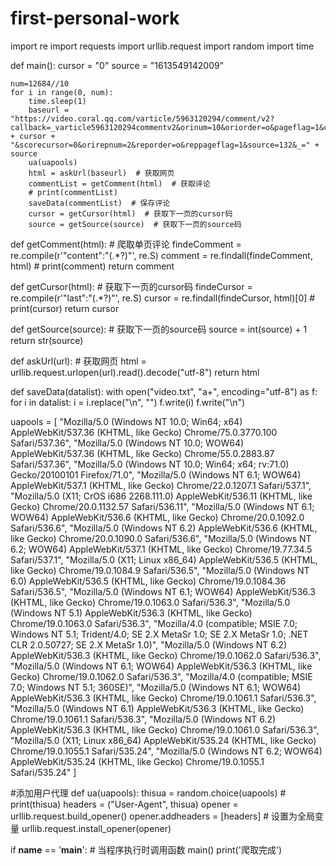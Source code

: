 # first-personal-work
import re
import requests
import urllib.request
import random
import time


def main():
    cursor = "0"
    source = "1613549142009"

    num=12684//10
    for i in range(0, num):
        time.sleep(1)
        baseurl = "https://video.coral.qq.com/varticle/5963120294/comment/v2?callback=_varticle5963120294commentv2&orinum=10&oriorder=o&pageflag=1&cursor=" + cursor + "&scorecursor=0&orirepnum=2&reporder=o&reppageflag=1&source=132&_=" + source
        ua(uapools)
        html = askUrl(baseurl)  # 获取网页
        commentList = getComment(html)  # 获取评论
        # print(commentList)
        saveData(commentList)  # 保存评论
        cursor = getCursor(html)  # 获取下一页的cursor码
        source = getSource(source)  # 获取下一页的source码


def getComment(html):  # 爬取单页评论
    findeComment = re.compile(r'"content":"(.*?)"', re.S)
    comment = re.findall(findeComment, html)
    # print(comment)
    return comment


def getCursor(html):  # 获取下一页的cursor码
    findeCursor = re.compile(r'"last":"(.*?)"', re.S)
    cursor = re.findall(findeCursor, html)[0]
    # print(cursor)
    return cursor


def getSource(source):  # 获取下一页的source码
    source = int(source) + 1
    return str(source)


def askUrl(url):  # 获取网页
    html = urllib.request.urlopen(url).read().decode("utf-8")
    return html


def saveData(datalist):
    with open("video.txt", "a+", encoding="utf-8") as f:
        for i in datalist:
            i = i.replace("\n", "")
            f.write(i)
            f.write("\n")


uapools = [
    "Mozilla/5.0 (Windows NT 10.0; Win64; x64) AppleWebKit/537.36 (KHTML, like Gecko) Chrome/75.0.3770.100 Safari/537.36",
    "Mozilla/5.0 (Windows NT 10.0; WOW64) AppleWebKit/537.36 (KHTML, like Gecko) Chrome/55.0.2883.87 Safari/537.36",
    "Mozilla/5.0 (Windows NT 10.0; Win64; x64; rv:71.0) Gecko/20100101 Firefox/71.0",
"Mozilla/5.0 (Windows NT 6.1; WOW64) AppleWebKit/537.1 (KHTML, like Gecko) Chrome/22.0.1207.1 Safari/537.1",
    "Mozilla/5.0 (X11; CrOS i686 2268.111.0) AppleWebKit/536.11 (KHTML, like Gecko) Chrome/20.0.1132.57 Safari/536.11",
    "Mozilla/5.0 (Windows NT 6.1; WOW64) AppleWebKit/536.6 (KHTML, like Gecko) Chrome/20.0.1092.0 Safari/536.6",
    "Mozilla/5.0 (Windows NT 6.2) AppleWebKit/536.6 (KHTML, like Gecko) Chrome/20.0.1090.0 Safari/536.6",
    "Mozilla/5.0 (Windows NT 6.2; WOW64) AppleWebKit/537.1 (KHTML, like Gecko) Chrome/19.77.34.5 Safari/537.1",
    "Mozilla/5.0 (X11; Linux x86_64) AppleWebKit/536.5 (KHTML, like Gecko) Chrome/19.0.1084.9 Safari/536.5",
    "Mozilla/5.0 (Windows NT 6.0) AppleWebKit/536.5 (KHTML, like Gecko) Chrome/19.0.1084.36 Safari/536.5",
    "Mozilla/5.0 (Windows NT 6.1; WOW64) AppleWebKit/536.3 (KHTML, like Gecko) Chrome/19.0.1063.0 Safari/536.3",
    "Mozilla/5.0 (Windows NT 5.1) AppleWebKit/536.3 (KHTML, like Gecko) Chrome/19.0.1063.0 Safari/536.3",
    "Mozilla/4.0 (compatible; MSIE 7.0; Windows NT 5.1; Trident/4.0; SE 2.X MetaSr 1.0; SE 2.X MetaSr 1.0; .NET CLR 2.0.50727; SE 2.X MetaSr 1.0)",
    "Mozilla/5.0 (Windows NT 6.2) AppleWebKit/536.3 (KHTML, like Gecko) Chrome/19.0.1062.0 Safari/536.3",
    "Mozilla/5.0 (Windows NT 6.1; WOW64) AppleWebKit/536.3 (KHTML, like Gecko) Chrome/19.0.1062.0 Safari/536.3",
    "Mozilla/4.0 (compatible; MSIE 7.0; Windows NT 5.1; 360SE)",
    "Mozilla/5.0 (Windows NT 6.1; WOW64) AppleWebKit/536.3 (KHTML, like Gecko) Chrome/19.0.1061.1 Safari/536.3",
    "Mozilla/5.0 (Windows NT 6.1) AppleWebKit/536.3 (KHTML, like Gecko) Chrome/19.0.1061.1 Safari/536.3",
    "Mozilla/5.0 (Windows NT 6.2) AppleWebKit/536.3 (KHTML, like Gecko) Chrome/19.0.1061.0 Safari/536.3",
    "Mozilla/5.0 (X11; Linux x86_64) AppleWebKit/535.24 (KHTML, like Gecko) Chrome/19.0.1055.1 Safari/535.24",
    "Mozilla/5.0 (Windows NT 6.2; WOW64) AppleWebKit/535.24 (KHTML, like Gecko) Chrome/19.0.1055.1 Safari/535.24"
]

#添加用户代理
def ua(uapools):
    thisua = random.choice(uapools)
    # print(thisua)
    headers = ("User-Agent", thisua)
    opener = urllib.request.build_opener()
    opener.addheaders = [headers]
    # 设置为全局变量
    urllib.request.install_opener(opener)


if __name__ == '__main__':  # 当程序执行时调用函数
    main()
    print('爬取完成')
